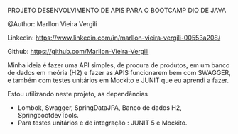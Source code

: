 PROJETO DESENVOLVIMENTO DE APIS PARA O BOOTCAMP DIO DE JAVA


@Author: Marllon Vieira Vergili

Linkedin: https://www.linkedin.com/in/marllon-vieira-vergili-00553a208/

Github: https://github.com/Marllon-Vieira-Vergili



Minha ideia é fazer uma API simples, de procura de produtos, em um banco de dados em meória (H2)
e fazer as APIS funcionarem bem com SWAGGER, e também com testes unitários em Mockito e JUNIT que eu aprendi
a fazer.


Estou utilizando neste projeto, as dependências

- Lombok, Swagger, SpringDataJPA, Banco de dados H2, SpringbootdevTools.
- Para testes unitários e de integração : JUNIT 5 e Mockito.